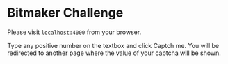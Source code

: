 # Bitmaker Challenge

Please visit [`localhost:4000`](http://localhost:4000) from your browser.

Type any positive number on the textbox and click Captch me. You will be redirected to another page where the value of your captcha will be shown.
